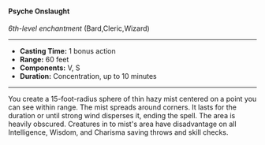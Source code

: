 #### Psyche Onslaught
*6th-level enchantment* (Bard,Cleric,Wizard)
___
- **Casting Time:** 1 bonus action
- **Range:** 60 feet
- **Components:** V, S
- **Duration:** Concentration, up to 10 minutes
---
You create a 15-foot-radius sphere of thin hazy mist centered on a point you can see within range. The mist spreads around corners. It lasts for the duration or until strong wind disperses it, ending the spell. The area is heavily obscured. Creatures in to mist's area have disadvantage on all Intelligence, Wisdom, and Charisma saving throws and skill checks.
